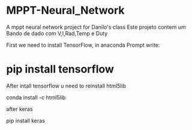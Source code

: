 # MPPT-Neural_Network
A mppt neural network project for  Danilo's class
Este projeto contem um Bando de dado com V,I,Rad,Temp e Duty

First we need to install TensorFlow, in anaconda Prompt write:

# pip install tensorflow #

After intall tensorflow u need to reinstall html5lib

conda install -c html5lib

after keras

pip install keras

